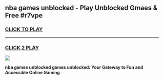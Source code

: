 
## nba games unblocked - Play Unblocked Gmaes & Free #r7vpe
<h3>
<a href="https://premium.freeplayer.one?title=nba_games_unblocked&ref=01M">CLICK TO PLAY</a></h3>
<hr>

<h3>
<a href="https://premium.freeplayer.one?title=nba_games_unblocked&ref=01M">CLICK 2 PLAY</a>
  
</h3>

<a href="https://premium.freeplayer.one?title=nba_games_unblocked&ref=01M"><img src="https://clearcache.store/games.png"></a>


**nba games unblocked games unblocked: Your Gateway to Fun and Accessible Online Gaming**
